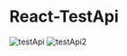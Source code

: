 # React-TestApi

![testApi](https://user-images.githubusercontent.com/96654573/220974009-4ca96aef-8b54-494f-bf89-bef6648d9e10.png)
![testApi2](https://user-images.githubusercontent.com/96654573/220974053-1682b023-d0c2-4869-96b2-e64fc35881ec.png)
